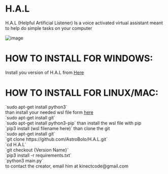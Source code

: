 # H.A.L

H.A.L (Helpful Artificial Listener) Is a voice activated virtual assistant meant to help do simple tasks on your computer

![image](https://raw.githubusercontent.com/AstroBolo/H.A.L/main/image.png)

<h1>HOW TO INSTALL FOR WINDOWS:</h1>
Install you version of H.A.L from <a href="https://github.com/AstroBolo/H.A.L/releases">Here</a>

<h1>HOW TO INSTALL FOR LINUX/MAC:</h1>
`sudo apt-get install python3`
<br>than install your needed wsl file form <a href="https://www.lfd.uci.edu/~gohlke/pythonlibs/#pyaudio">here</a>
<br>`sudo apt-get install git`
<br>`sudo apt-get install python3-pip`
than install the wsl file with pip
<br>`pip3 install (wsl filename here)`
than clone the git
<br>`sudo apt-get install git`
<br>`git clone https://github.com/AstroBolo/H.A.L.git`
<br>`cd H.A.L`
<br>`git checkout {Version Name}`
<br>`pip3 install -r requirements.txt`
<br>`python3 main.py`
<br>
to contact the creator, email him at kinectcode@gmail.com
